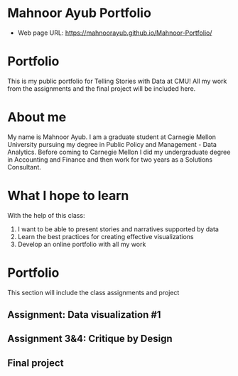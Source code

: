 # Mahnoor Ayub Portfolio

- Web page URL:  https://mahnoorayub.github.io/Mahnoor-Portfolio/

# Portfolio
This is my public portfolio for Telling Stories with Data at CMU!  All my work from the assignments and the final project will be included here.  

# About me
My name is Mahnoor Ayub. I am a graduate student at Carnegie Mellon University pursuing my degree in Public Policy and Management - Data Analytics.
Before coming to Carnegie Mellon I did my undergraduate degree in Accounting and Finance and then work for two years as a Solutions Consultant. 

# What I hope to learn
With the help of this class: 

1. I want to be able to present stories and narratives supported by data
2. Learn the best practices for creating effective visualizations 
3. Develop an online portfolio with all my work


# Portfolio
This section will include the class assignments and project

## Assignment: Data visualization #1
 

## Assignment 3&4: Critique by Design
 

## Final project



